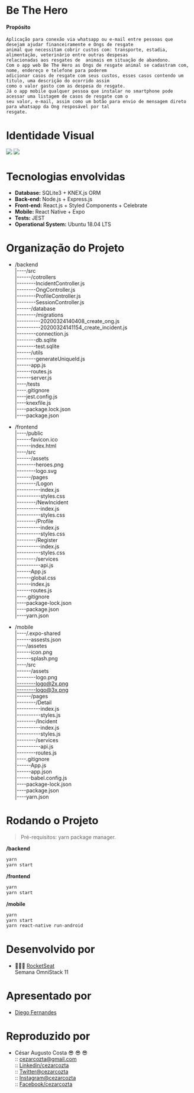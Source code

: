 # Be The Hero
  #### Propósito
    Aplicação para conexão via whatsapp ou e-mail entre pessoas que desejam ajudar financeiramente e Ongs de resgate  
    animal que necessitam cobrir custos com: transporte, estadia, alimentação, veterinário entre outras despesas   
    relacionadas aos resgates de  animais em situação de abandono.  
    Com o app web Be The Hero as Ongs de resgate animal se cadastram com, nome, endereço e telefone para poderem 
    adicionar casos de resgate com seus custos, esses casos contendo um titulo, uma descrição do ocorrido assim 
    como o valor gasto com as despesa do resgate.    
    Já o app mobile qualquer pessoa que instalar no smartphone pode acessar uma listagem de casos de resgate com o 
    seu valor, e-mail, assim como um botão para envio de mensagem direto para whatsapp da Ong resposável por tal 
    resgate.
# Identidade Visual
![](https://github.com/cezarcozta/be-the-hero/blob/master/frontend/src/assets/heroes.png?raw=true)
![](https://raw.githubusercontent.com/cezarcozta/be-the-hero/005ca112b95147916c474e48de807f1b2e1a8a22/frontend/src/assets/logo.svg)
# Tecnologias envolvidas
  - **Database:** SQLite3 + KNEX.js ORM
  - **Back-end:** Node.js + Express.js
  - **Front-end:** React.js + Styled Components + Celebrate
  - **Mobile:** React Native + Expo
  - **Tests:** JEST  
  - **Operational System:** Ubuntu 18.04 LTS
# Organização do Projeto
  
- /backend  
|----/src  
|------/cotrollers  
|--------IncidentController.js   
|--------OngController.js   
|--------ProfileController.js  
|--------SessionController.js    
|------/database  
|--------/migrations  
|----------20200324140408_create_ong.js  
|----------20200324141154_create_incident.js  
|--------connection.js  
|--------db.sqlite  
|--------test.sqlite  
|------/utils  
|--------generateUniqueId.js  
|------app.js  
|------routes.js  
|------server.js  
|----/tests  
|----.gitignore  
|----jest.config.js  
|----knexfile.js  
|----package.lock.json  
|----package.json 
  
- /frontend  
|----/public  
|------favicon.ico  
|------index.html  
|----/src  
|------/assets  
|--------heroes.png   
|--------logo.svg    
|------/pages  
|--------/Logon  
|----------index.js  
|----------styles.css  
|--------/NewIncident   
|----------index.js  
|----------styles.css  
|--------/Profile    
|----------index.js  
|----------styles.css  
|--------/Register  
|----------index.js  
|----------styles.css   
|--------/services    
|----------api.js  
|------App.js  
|------global.css  
|------index.js  
|------routes.js  
|----.gitignore  
|----package-lock.json  
|----package.json    
|----yarn.json 
  
- /mobile  
|----/.expo-shared  
|------assests.json     
|----/assetes   
|------icon.png    
|------splash.png    
|----/src    
|------/assets    
|--------logo.png     
|--------logo@2x.png    
|--------logo@3x.png    
|------/pages    
|--------/Detail    
|----------index.js    
|----------styles.js    
|--------/Incident     
|----------index.js    
|----------styles.js      
|--------/services      
|----------api.js    
|--------routes.js    
|----.gitignore   
|------App.js    
|------app.json    
|------babel.config.js    
|----package-lock.json    
|----package.json    
|----yarn.json   
# Rodando o Projeto
>Pré-requisitos: yarn package manager.  

**/backend**  
```zsh
yarn     
yarn start
```  
**/frontend**
```zsh
yarn  
yarn start
```  
**/mobile**
```zsh
yarn
yarn start
yarn react-native run-android
```  
# Desenvolvido por
- :rocket::rocket::rocket: [RocketSeat](https://rocketseat.com.br/)  
    Semana OmniStack 11  
# Apresentado por  
- [Diego Fernandes](https://github.com/diego3g)
# Reproduzido por  
- César Augusto Costa :sunglasses: :sunglasses: :sunglasses:    
:: cezarcozta@gmail.com  
:: [Linkedin/cezarcozta](www.linkedin.com/in/cezarcozta)  
:: [Twitter@cezarcozta](www.twitter.com/cezarcozta)  
:: [Instagram@cezarcozta](www.instagram.com/cezarcozta)  
:: [Facebook/cezarcozta](www.facebook.com/cezarcozta)  

